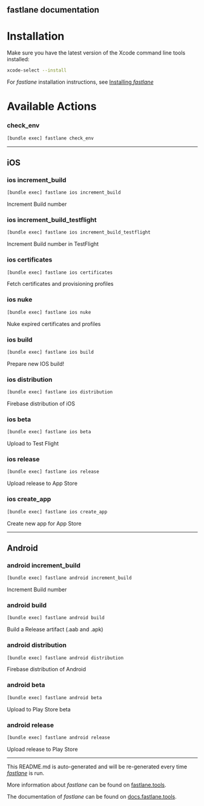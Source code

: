 fastlane documentation
----

# Installation

Make sure you have the latest version of the Xcode command line tools installed:

```sh
xcode-select --install
```

For _fastlane_ installation instructions, see [Installing _fastlane_](https://docs.fastlane.tools/#installing-fastlane)

# Available Actions

### check_env

```sh
[bundle exec] fastlane check_env
```



----


## iOS

### ios increment_build

```sh
[bundle exec] fastlane ios increment_build
```

Increment Build number

### ios increment_build_testflight

```sh
[bundle exec] fastlane ios increment_build_testflight
```

Increment Build number in TestFlight

### ios certificates

```sh
[bundle exec] fastlane ios certificates
```

Fetch certificates and provisioning profiles

### ios nuke

```sh
[bundle exec] fastlane ios nuke
```

Nuke expired certificates and profiles

### ios build

```sh
[bundle exec] fastlane ios build
```

Prepare new IOS build!

### ios distribution

```sh
[bundle exec] fastlane ios distribution
```

Firebase distribution of iOS

### ios beta

```sh
[bundle exec] fastlane ios beta
```

Upload to Test Flight

### ios release

```sh
[bundle exec] fastlane ios release
```

Upload release to App Store

### ios create_app

```sh
[bundle exec] fastlane ios create_app
```

Create new app for App Store

----


## Android

### android increment_build

```sh
[bundle exec] fastlane android increment_build
```

Increment Build number

### android build

```sh
[bundle exec] fastlane android build
```

Build a Release artifact (.aab and .apk)

### android distribution

```sh
[bundle exec] fastlane android distribution
```

Firebase distribution of Android

### android beta

```sh
[bundle exec] fastlane android beta
```

Upload to Play Store beta

### android release

```sh
[bundle exec] fastlane android release
```

Upload release to Play Store

----

This README.md is auto-generated and will be re-generated every time [_fastlane_](https://fastlane.tools) is run.

More information about _fastlane_ can be found on [fastlane.tools](https://fastlane.tools).

The documentation of _fastlane_ can be found on [docs.fastlane.tools](https://docs.fastlane.tools).
